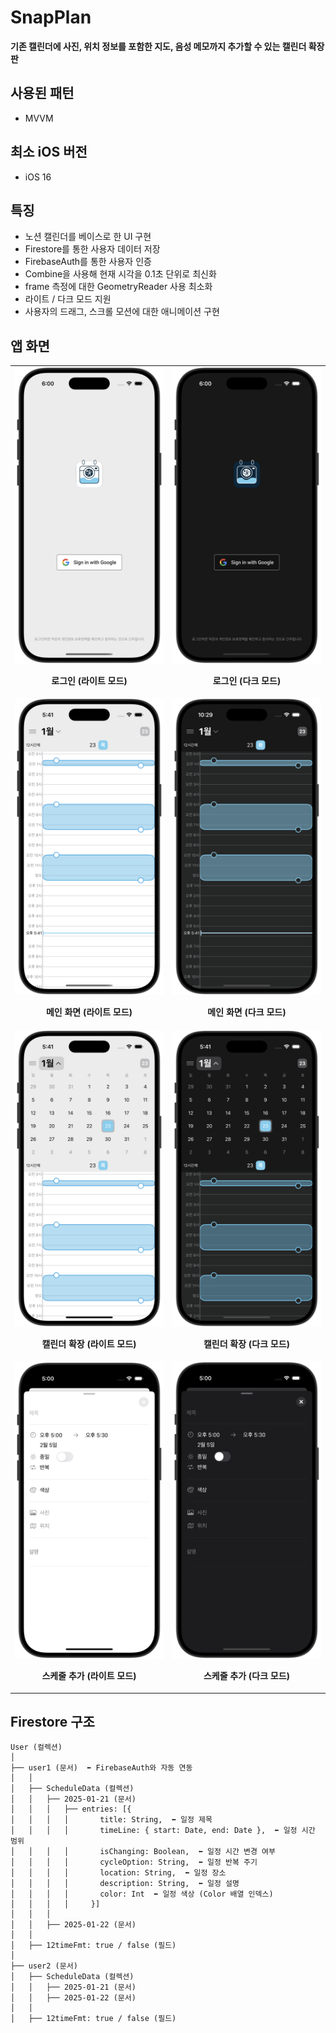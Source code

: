 # SnapPlan

**기존 캘린더에 사진, 위치 정보를 포함한 지도, 음성 메모까지 추가할 수 있는 캘린더 확장판**

## 사용된 패턴
- MVVM

## 최소 iOS 버전
- iOS 16

## 특징
- 노션 캘린더를 베이스로 한 UI 구현
- Firestore를 통한 사용자 데이터 저장
- FirebaseAuth를 통한 사용자 인증
- Combine을 사용해 현재 시각을 0.1초 단위로 최신화
- frame 측정에 대한 GeometryReader 사용 최소화
- 라이트 / 다크 모드 지원
- 사용자의 드래그, 스크롤 모션에 대한 애니메이션 구현

## 앱 화면
<table>
  <tr>
    <td align="center" width="250px">
      <img src="./Preview/login_light.png" width="250px">
      <p><strong>로그인 (라이트 모드)</strong></p>
    </td>
    <td align="center" width="250px">
      <img src="./Preview/login_dark.png" width="250px">
      <p><strong>로그인 (다크 모드)</strong></p>
    </td>
  </tr>
  <tr>
    <td align="center" width="250px">
      <img src="./Preview/main_light.png" width="250px">
      <p><strong>메인 화면 (라이트 모드)</strong></p>
    </td>
    <td align="center" width="250px">
      <img src="./Preview/main_dark.png" width="250px">
      <p><strong>메인 화면 (다크 모드)</strong></p>
    </td>
  </tr>
  <tr>
    <td align="center" width="250px">
      <img src="./Preview/main_light_expand.png" width="250px">
      <p><strong>캘린더 확장 (라이트 모드)</strong></p>
    </td>
    <td align="center" width="250px">
      <img src="./Preview/main_dark_expand.png" width="250px">
      <p><strong>캘린더 확장 (다크 모드)</strong></p>
    </td>
  </tr>
  <tr>
  <td align="center" width="250px">
    <img src="./Preview/schedule_set_light.png" width="250px">
    <p><strong>스케줄 추가 (라이트 모드)</strong></p> 
  </td>
  <td align="center" width="250px">
    <img src="./Preview/schedule_set_dark.png" width="250px">
    <p><strong>스케줄 추가 (다크 모드)</strong></p> 
  </td>
  </tr>
</table>


## Firestore 구조
```
User (컬렉션)
│  
├── user1 (문서)  ⬅️ FirebaseAuth와 자동 연동
│   │  
│   ├── ScheduleData (컬렉션)
│   │   ├── 2025-01-21 (문서)
│   │   │   ├── entries: [{
│   │   │   │       title: String,  ⬅️ 일정 제목
│   │   │   │       timeLine: { start: Date, end: Date },  ⬅️ 일정 시간 범위
│   │   │   │       isChanging: Boolean,  ⬅️ 일정 시간 변경 여부
│   │   │   │       cycleOption: String,  ⬅️ 일정 반복 주기
│   │   │   │       location: String,  ⬅️ 일정 장소
│   │   │   │       description: String,  ⬅️ 일정 설명
│   │   │   │       color: Int  ⬅️ 일정 색상 (Color 배열 인덱스)
│   │   │   │     }]
│   │   │       
│   │   ├── 2025-01-22 (문서)
│   │  
│   ├── 12timeFmt: true / false (필드)
│  
├── user2 (문서)
│   ├── ScheduleData (컬렉션)
│   │   ├── 2025-01-21 (문서)
│   │   ├── 2025-01-22 (문서)
│   │  
│   ├── 12timeFmt: true / false (필드)
```
